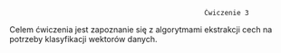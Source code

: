 

                                                    Ćwiczenie 3

Celem ćwiczenia jest zapoznanie się z algorytmami ekstrakcji cech na potrzeby klasyfikacji wektorów danych.
